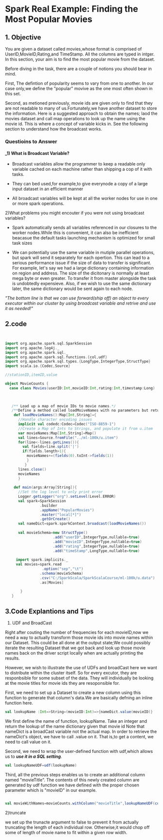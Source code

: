 Spark Real Example: Finding the Most Popular Movies
====================

## 1. Objective

You are given a dataset called movies,whose format is comprised of UserID,MovieID,Rating,and TimeStamp. All the columns are typed in intger. 
In this section, your aim is to find the most popular movie from the dataset. 

Before diving in the task, there are a couple of notions you should bear in mind. 

First, The defintion of popularity seems to vary from one to another. In our case only,we define the "popular" movive as the one most often shown in  this set. 

Second, as metioned previously, movie ids are given only to find that they are not readable to many of us.Fortunately,we have another dataset to store the information.
       Here is a suggested approach to obtain the names; laod the movies dataset and call map operations to look up the name using the movie id.
       This is where a concept of variable kicks in. See the following section to understand how the broadcast works. 
 

### Questioins to Answer 

#### _1) What is Broadcast Variable?

- Broadcast variables allow the programmer to keep a readable only variable cached on each machine rather than shipping a cop of it with tasks.

- They can bed used,for example,to give everynode a copy of a large input dataset in an efficient manner

- All broadcast variables will be kept at all the worker nodes for use in one or more spark operations. 

2)What problems you might encouter if you were not using broadcast variables?

- Spark automatically sends all variables referenced in our closures to the worker nodes.While this is convenient, it can also be inefficient beacasue 
  the default tasks launching mechanism is optimized for small task sizes
  
- We can potentially use the same variable in mutiple parallel operations, but spark will send it separately for each opertion. This can lead to a 
 serious performance issue if the size of data to transfer is significant. For example, let's say we had a large dictionary containing information on
 region and address. The size of the dicitonary is normally at least mega byte or even greater. To transfer it from master alongside the task is undobtedly expensieve.
 Also, if we wish to use the same dictionary later, the same dictionary would be sent again to each node. 
 
 _"The bottom line is that we can use forward(ship off) an object to every executor within our cluster by using broadcast variable and retrive and use it
   as needed!"_


 ## 2.code
```scala


import org.apache.spark.sql.SparkSession
import org.apache.log4j._
import org.apache.spark.sql._
import org.apache.spark.sql.functions.{col,udf}
import org.apache.spark.sql.types.{LongType,IntegerType,StructType}
import scala.io.{Codec,Source}

//stationID,itemID,value

object MovieCounts {
  case class Movies(userID:Int,movieID:Int,rating:Int,timestamp:Long)
 

    
   /** Load up a map of movie IDs to movie names.*/
   /**Define a method called loadMoiveNames with no parameters but returns Map function **/
    def loadMovieNames():Map[Int,String]={
      //Handle character encoding issues
      implicit val codedc:Codec=Codec("ISO-8859-1")
      //Create a Map of Ints to Strings, and populate it from u.item
      var movieNames:Map[Int,String]=Map()
      val lines=Source.fromFile("../ml-100k/u.item")
      for(line<-lines.getLines()){
        val fields=line.split('|')
        if(fields.length>1){
          movieNames+=(fields(0).toInt->fields(1))
          }
         }
      lines.close()
      movieNames
      }
 
    def main(args:Array[String]){
      //Set the log level to only print error
      Logger.getLogger("org").setLevel(Level.ERROR)
      val spark=SparkSession
                .builder
                .appName("PopularMovies")
                .master("local[*]")
                .getOrCreate()
      val nameDict=spark.sparkContext.broadcast(loadMovieNames())
      
      val movieSchema=new StructType()
                      .add("userID",IntegerType,nullable=true)
                      .add("movieID",IntegerType,nullable=true)
                      .add("rating",IntegerType,nullable=true)
                      .add("timeStamp",LongType,nullable=true)
      
     import spark.implicits._
     val movies=spark.read
                 .option("sep","\t")
                .schema(movieSchema)
                .csv("C:/SparkScala/SparkScalaCourse/ml-100k/u.data")
                .as[Movies] 
                
       }
   }           

```







## 3.Code Explantions and Tips

1) UDF and BroadCast


Right after couting the number of frequencies for each movieID,now we need a way to  actually transform those movie ids into movie names within our Dataset.
This could be all done at the output state;We could possibly iterate the resulting Dataset that we got back and look up those movie names back on the driver 
script locally when are actually printing the results.

However, we wish to illustrate the use of UDFs and broadCast here we want to distribute within the cluster itself. So for every excutor, they are responbsible for some
subset of the data. They will individually be looking at the movie titles for movie ids they are resoponsible for.

First, we need to set up a Dataset to create a new column using this function to generate that column's data.We are basically defning an inline function here. 

```scala
val lookupName :Int=>String=(movieID:Int)=>{nameDict.value(movieID)}

```
We first define the name of function, lookupName. Take an integer and return the lookup of the name dictionary given that movie id
Note that nameDict is a broadCast variable not the actual map. In order to retrieve the nameDict's object, we have to call .value on it. That is,to get a content, we need to call value on it. 

Second, we need to wrap the user-defined function with udf,which allows us to **_use it in a SQL setting_**.

```scala
val lookupNameUDF=udf(lookupName)
```

Third, all the previous steps enables us to create an additional column named "movieTitle". The contents of this newly created column are
generated by udf function we have defined with the proper chosen parameter which is "movieID" in our example.

```scala

val movieWithNames=movieCounts.withColumn("movieTitle",lookupNameUDF(col("movieID")))
```

2)truncate 

we set up the trunacte argument  to false to prevent it from actually truncating the length of each individual row. Otherwise,it would chop off some of length
of movie name to fit within a given row width.







